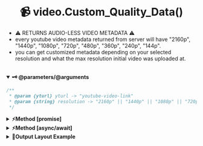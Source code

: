 <br>
<h1 align="center">
<b>📹 video.Custom_Quality_Data()
</b>
</h1>

- ⚠️ RETURNS AUDIO-LESS VIDEO METADATA ⚠️
- every youtube video metadata returned from server will have "2160p", "1440p", "1080p", "720p", "480p", "360p", "240p", "144p".
- you can get customized metadata depending on your selected resolution and what the max resolution initial video was uploaded at.

<br />
<details open>
<summary><b>🗝️ @parameters/@arguments</b></summary>
<p>

```js
/**
 * @param {yturl} yturl -> "youtube-video-link"
 * @param {string} resolution -> "2160p" || "1440p" || "1080p" || "720p" || "480p" || "360p" || "240p" || "144p"
 */
```

</p>
</details>

<details >
<summary><b>⚡Method [promise]</b></summary>
<p>

```js
import c from "chalk";
import { ytdlp } from "ytdlp";
import Fetch from "node-fetch";

ytdlp.video
  .Custom_Quality_Data({
    yturl: "https://youtu.be/mVGWRaSFbEs", // required
    resolution: "2160p", // required
  })
  .then((r) => {
    console.log(
      c.bgGreen("[PROMISE]:"),
      c.bgGrey("video.Custom_Quality_Data()")
    );
    console.log(c.red("Filesize:"), c.gray(r.filesize));
    console.log(c.red("Extensions:"), c.gray(r.extensions));
    console.log(c.red("Videocodec:"), c.gray(r.vcodec));
    console.log(c.red("Resolution:"), c.gray(r.resolution));
    console.log(c.red("Url:"), c.gray(r.url));
  })
  .catch((error) => console.log(c.bgRed("ERROR: "), c.gray(error.message)));
```

</p>
</details>

<details >
<summary><b>⚡Method [async/await]</b></summary>
<p>

```js
import c from "chalk";
import { ytdlp } from "ytdlp";
import Fetch from "node-fetch";

(async () => {
  const r = await ytdlp.video
    .Custom_Quality_Data({
      yturl: "https://youtu.be/mVGWRaSFbEs", // required
      resolution: "2160p", // required
    })
    .catch((error) => console.log(c.bgRed("ERROR: "), c.gray(error.message)));
  if (r) {
    console.log(c.bgGreen("[ASYNC]:"), c.bgGrey("video.Custom_Quality_Data()"));
    console.log(c.red("Filesize:"), c.gray(r.filesize));
    console.log(c.red("Extensions:"), c.gray(r.extensions));
    console.log(c.red("Videocodec:"), c.gray(r.vcodec));
    console.log(c.red("Resolution:"), c.gray(r.resolution));
    console.log(c.red("Url:"), c.gray(r.url));
  }
})();
```

</p>
</details>

<details >
<summary><b>🎊Output Layout Example</b></summary>
<p>

```json
✓ FETCHING....
  2.8 secs
[PROMISE]: video.Custom_Quality_Data()
Filesize: 165231000
Extensions: webm
Videocodec: vp9
Resolution: 2160p
Url: https://rr6---sn-gwpa-jj06.googlevideo.com/videoplayback?
  Done in 5.71s.

✓ FETCHING....
  2.8 secs
[ASYNC]: video.Custom_Quality_Data()
Filesize: 165231000
Extensions: webm
Videocodec: vp9
Resolution: 2160p
Url: https://rr6---sn-gwpa-jj06.googlevideo.com/videoplayback?
  Done in 5.71s.
```

</p>
</details>
